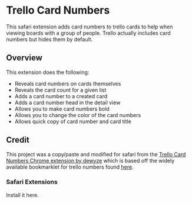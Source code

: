 # Trello Card Numbers
This safari extension adds card numbers to trello cards to help when viewing boards with a group of people. Trello actually includes card numbers but hides them by default.

## Overview
This extension does the following:
- Reveals card numbers on cards themselves
- Reveals the card count for a given list
- Adds a card number to a created card
- Adds a card number head in the detail view
- Allows you to make card numbers bold
- Allows you to change the color of the card numbers
- Allows quick copy of card number and card title

## Credit
This project was a copy/paste and modified for safari from the [Trello Card Numbers Chrome extension by dewyze](https://github.com/dewyze/trello-card-numbers) which is based off the widely available bookmarklet for trello numbers found [here](http://goo.gl/yKfjV).

### Safari Extensions
Install it here.
